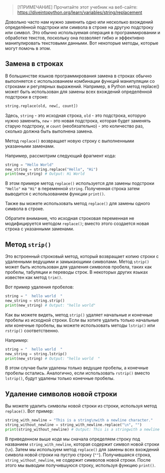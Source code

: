 > [!ПРИМЕЧАНИЕ]
> Прочитайте этот учебник на веб-сайте: https://diveintopython.org/learn/variables/string/replacement

Довольно часто нам нужно заменить одно или несколько вхождений определённой подстроки или символа в строке на другую подстроку или символ. Это обычно используемая операция в программировании и обработке текстов, поскольку она позволяет гибко и эффективно манипулировать текстовыми данными. Вот некоторые методы, которые могут помочь в этом.

## Замена в строках

В большинстве языков программирования замена в строках обычно выполняется с использованием комбинации функций манипуляции со строками и регулярных выражений. Например, в Python метод replace() может быть использован для замены всех вхождений определённой подстроки в строке:

```python
string.replace(old, new[, count])
```

Здесь, `string` - это исходная строка, `old` - это подстрока, которую нужно заменить, `new` - это новая подстрока, которая будет заменять старую подстроку, и `count` (необязательно) - это количество раз, сколько должна быть выполнена замена.

Метод `replace()` возвращает новую строку с выполненными указанными заменами.

Например, рассмотрим следующий фрагмент кода:

```python
string = "Hello World"
new_string = string.replace("Hello", "Hi")
print(new_string) # Output: Hi World
```

В этом примере метод `replace()` используется для замены подстроки `"Hello"` на `"Hi"` в переменной `string`. Полученная строка затем выводится с использованием функции `print()`.

Также вы можете использовать метод `replace()` для замены одного символа в строке.

Обратите внимание, что исходная строковая переменная не модифицируется методом `replace()`; вместо этого создается новая строка с указанными заменами.

## Метод `strip()`

Это встроенный строковый метод, который возвращает копию строки с удаленными ведущими и замыкающими символами. Метод `strip()` может быть использован для удаления символов пробела, таких как пробелы, табуляции и переводы строк. В некоторых других языках известен как метод `trim()`.

Вот пример удаления пробелов:

```python
string = "  hello world  "
new_string = string.strip()
print(new_string) # Output: "hello world"
```

Как вы можете видеть, метод `strip()` удаляет начальные и конечные пробелы из исходной строки. Если вы хотите удалить только начальные или конечные пробелы, вы можете использовать методы `lstrip()` или `rstrip()` соответственно.

Например:

```python
string = "  hello world  "
new_string = string.lstrip()
print(new_string) # Output: "hello world  "
```

В этом случае были удалены только ведущие пробелы, а конечные пробелы остались. Аналогично, если использовать `rstrip()` вместо `lstrip()`, будут удалены только конечные пробелы.

## Удаление символов новой строки

Вы можете удалить символы новой строки из строки, используя метод `replace()`. Вот пример:

```python
string_with_newline = "This is a string\nwith a newline character."
string_without_newline = string_with_newline.replace("\n", "")
print(string_without_newline) # Output: This is a stringwith a newline character.
```

В приведенном выше коде мы сначала определяем строку под названием `string_with_newline`, которая содержит символ новой строки (`\n`). Затем мы используем метод `replace()` для замены всех вхождений символа новой строки на пустую строку (`""`). Получившаяся строка, `string_without_newline`, не содержит символов новой строки. После этого мы выводим получившуюся строку, используя функцию `print()`.
